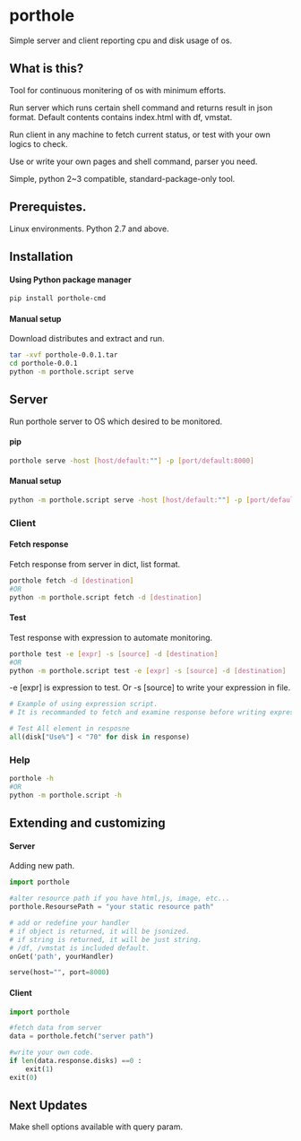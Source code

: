 # porthole
Simple server and client reporting cpu and disk usage of os.

## What is this?
Tool for continuous monitering of os with minimum efforts.

Run server which runs certain shell command and returns result in json format.
Default contents contains index.html with df, vmstat.

Run client in any machine to fetch current status, or test with your own logics to check.

Use or write your own pages and shell command, parser you need.

Simple, python 2~3 compatible, standard-package-only tool.

## Prerequistes.
Linux environments.
Python 2.7 and above.

## Installation
#### Using Python package manager
```bash
pip install porthole-cmd
```

#### Manual setup
Download distributes and extract and run.
```bash
tar -xvf porthole-0.0.1.tar
cd porthole-0.0.1
python -m porthole.script serve
```

## Server
Run porthole server to OS which desired to be monitored.
#### pip 
```bash
porthole serve -host [host/default:""] -p [port/default:8000]
```

#### Manual setup
```bash
python -m porthole.script serve -host [host/default:""] -p [port/default:8000]
```

### Client
#### Fetch response
Fetch response from server in dict, list format.
```bash
porthole fetch -d [destination]
#OR
python -m porthole.script fetch -d [destination]
```

#### Test
Test response with expression to automate monitoring.
```bash
porthole test -e [expr] -s [source] -d [destination]
#OR
python -m porthole.script test -e [expr] -s [source] -d [destination]
```
-e [expr] is expression to test.
Or -s [source] to write your expression in file.
```python
# Example of using expression script.
# It is recommanded to fetch and examine response before writing expression.

# Test All element in resposne
all(disk["Use%"] < "70" for disk in response)
```

### Help
```bash
porthole -h
#OR
python -m porthole.script -h
```

## Extending and customizing
#### Server
Adding new path.
```python
import porthole

#alter resource path if you have html,js, image, etc...
porthole.ResoursePath = "your static resource path"

# add or redefine your handler
# if object is returned, it will be jsonized.
# if string is returned, it will be just string.
# /df, /vmstat is included default.
onGet('path', yourHandler)

serve(host="", port=8000)
```

#### Client
```python
import porthole

#fetch data from server
data = porthole.fetch("server path")

#write your own code.
if len(data.response.disks) ==0 :
    exit(1)
exit(0)
```

## Next Updates
Make shell options available with query param.